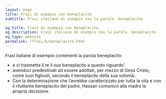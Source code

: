 ```yaml
---
layout: page
title: Frasi di esempio con beneplacito 
subtitle: Frasi italiane di esempio con la parola  beneplacito

og_title: Frasi di esempio con beneplacito 
og_description: Frasi italiane di esempio con la parola  beneplacito
og_type: website
permalink: /frasi/b/beneplacito.html
---
```


Frasi italiane di esempio contenenti la parola beneplacito:


- e ci trasmetta il re il suo beneplacito a questo riguardo’.
- avendoci predestinati ad essere adottati, per mezzo di Gesù Cristo, come suoi figliuoli, secondo il beneplacito della sua volontà:.
- Con la determinazione che l’avrebbe caratterizzato per tutta la vita e con il riluttante beneplacito del padre, Hassan comunicò alla madre la propria decisione.
